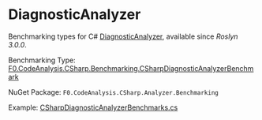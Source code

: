 # DiagnosticAnalyzer
Benchmarking types for C# [DiagnosticAnalyzer](https://docs.microsoft.com/dotnet/api/microsoft.codeanalysis.diagnostics.diagnosticanalyzer), available since _Roslyn 3.0.0_.

Benchmarking Type: [F0.CodeAnalysis.CSharp.Benchmarking.CSharpDiagnosticAnalyzerBenchmark<TDiagnosticAnalyzer>](../code/src/F0.CodeAnalysis.CSharp.Analyzer.Benchmarking/Benchmarking/CSharpDiagnosticAnalyzerBenchmark.cs)

NuGet Package: `F0.CodeAnalysis.CSharp.Analyzer.Benchmarking`

Example: [CSharpDiagnosticAnalyzerBenchmarks.cs](../code/samples/F0.CodeAnalysis.CSharp.Benchmarking.Examples/Benchmarking/CSharpDiagnosticAnalyzerBenchmarks.cs)
